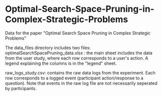 # Optimal-Search-Space-Pruning-in-Complex-Strategic-Problems
Data for the paper "Optimal Search Space Pruning in Complex Strategic Problems"

The data_files directory includes two files:
optimalSearchSpacePruning_data.xlsx : the main sheet includes the data from the user study, where each row corresponds to a user's action. 
A legend explaining the columns is in the "legend" sheet.

raw_logs_study.csv: contains the raw data logs from the experiment. Each row corresponds to a logged event (participant action/response to a question). 
Note that events in the raw log file are not necessarily seperated by participants. 
